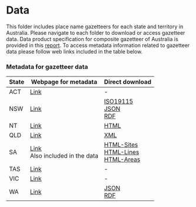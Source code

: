 # Data 
This folder includes place name gazetteers for each state and territory in Australia. Please navigate to each folder to download or access gazetteer data. Data product specification for composite gazetteer of Australia is provided in this [report](CompositeGazetteerDPS.pdf). To access metadata information related to gazetteer data please follow web links included in the table below. 

### Metadata for gazetteer data

| State | Webpage for metadata                                                                                                       | Direct download                                                                                                                                                                                                                                                                             |
| ----- | -------------------------------------------------------------------------------------------------------------------------- | ------------------------------------------------------------------------------------------------------------------------------------------------------------------------------------------------------------------------------------------------------------------------------------------- |
| ACT   | [Link](https://www.data.act.gov.au/dataset/ACT-Feature-Names/kpm6-igvw/about_data)                                         | -                                                                                                                                                                                                                                                                                           |
| NSW   | [Link](https://data.nsw.gov.au/data/dataset/geographical-name-register-of-nsw)                                             | [ISO19115](https://data.nsw.gov.au/data/dataset/903aeedd-386f-478c-8582-b6e11a672b16/gmd)<br>[JSON](https://data.nsw.gov.au/data/api/3/action/package_show?id=903aeedd-386f-478c-8582-b6e11a672b16)<br>[RDF](https://data.nsw.gov.au/data/dataset/903aeedd-386f-478c-8582-b6e11a672b16.rdf) |
| NT    | [Link](https://www.ntlis.nt.gov.au/metadata/export_data?metadata_id=2DBCB7711FB306B6E040CD9B0F274EFE&type=html)            | [HTML](https://www.ntlis.nt.gov.au/metadata/export_data?metadata_id=2DBCB7711FB306B6E040CD9B0F274EFE&type=html)                                                                                                                                                                             |
| QLD   | [Link](https://www.data.qld.gov.au/dataset/place-names-gazetteer-queensland/resource/ddbaa459-6630-4d89-8221-0fd8da7df39a) | [XML](https://www.data.qld.gov.au/dataset/96e6b276-7bb2-431c-9ac3-c49a27e5879e/resource/ddbaa459-6630-4d89-8221-0fd8da7df39a/archive/document)                                                                                                                                              |
| SA    | [Link](https://data.sa.gov.au/data/dataset/gazetteer)<br>Also included in the data                                         | [HTML-Sites](https://www.location.sa.gov.au/lms/Reports/ReportMetadata.aspx?p_no=755&pu=y)<br>[HTML-Lines](https://www.location.sa.gov.au/lms/Reports/ReportMetadata.aspx?p_no=806&pu=y)<br>[HTML-Areas](https://www.location.sa.gov.au/lms/Reports/ReportMetadata.aspx?p_no=835&pu=y)      |
| TAS   | [Link](https://data.thelist.tas.gov.au/datagn/srv/eng/main.home?uuid=d193cd7a-d93a-4ca8-a0a3-670929ad247a)                 | -                                                                                                                                                                                                                                                                                           |
| VIC   | [Link](https://metashare.maps.vic.gov.au/geonetwork/srv/eng/catalog.search#/metadata/b236fd06-a7fc-5ced-8b98-1f022a329b11) | -                                                                                                                                                                                                                                                                                           |
| WA    | [Link](https://catalogue.data.wa.gov.au/dataset/geographic-names-geonoma)                                                  | [JSON](https://catalogue.data.wa.gov.au/api/3/action/package_show?id=b8f44a94-430b-4fe3-baa1-0aab3685d137)<br>[RDF](https://catalogue.data.wa.gov.au/dataset/b8f44a94-430b-4fe3-baa1-0aab3685d137.rdf)                                                                                      |
